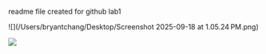 readme file created for github lab1

![](/Users/bryantchang/Desktop/Screenshot 2025-09-18 at 1.05.24 PM.png)

<img src="/Users/bryantchang/Desktop/Screenshot 2025-09-18 at 1.05.24 PM.png">